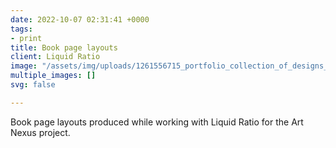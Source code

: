 ```yaml
---
date: 2022-10-07 02:31:41 +0000
tags:
- print
title: Book page layouts
client: Liquid Ratio
image: "/assets/img/uploads/1261556715_portfolio_collection_of_designs_by_a_world_famous_graphic_designer.png"
multiple_images: []
svg: false

---
```

Book page layouts produced while working with Liquid Ratio for the Art Nexus project.